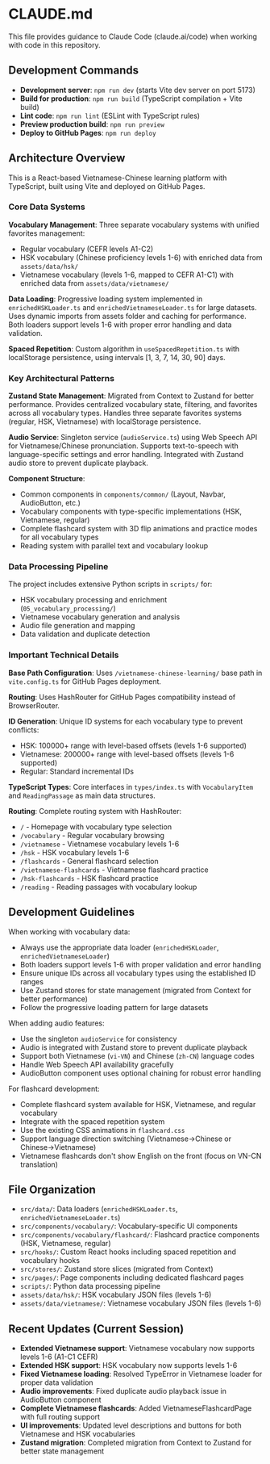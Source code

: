 # CLAUDE.md

This file provides guidance to Claude Code (claude.ai/code) when working with code in this repository.

## Development Commands

- **Development server**: `npm run dev` (starts Vite dev server on port 5173)
- **Build for production**: `npm run build` (TypeScript compilation + Vite build)
- **Lint code**: `npm run lint` (ESLint with TypeScript rules)
- **Preview production build**: `npm run preview`
- **Deploy to GitHub Pages**: `npm run deploy`

## Architecture Overview

This is a React-based Vietnamese-Chinese learning platform with TypeScript, built using Vite and deployed on GitHub Pages.

### Core Data Systems

**Vocabulary Management**: Three separate vocabulary systems with unified favorites management:
- Regular vocabulary (CEFR levels A1-C2)
- HSK vocabulary (Chinese proficiency levels 1-6) with enriched data from `assets/data/hsk/`
- Vietnamese vocabulary (levels 1-6, mapped to CEFR A1-C1) with enriched data from `assets/data/vietnamese/`

**Data Loading**: Progressive loading system implemented in `enrichedHSKLoader.ts` and `enrichedVietnameseLoader.ts` for large datasets. Uses dynamic imports from assets folder and caching for performance. Both loaders support levels 1-6 with proper error handling and data validation.

**Spaced Repetition**: Custom algorithm in `useSpacedRepetition.ts` with localStorage persistence, using intervals [1, 3, 7, 14, 30, 90] days.

### Key Architectural Patterns

**Zustand State Management**: Migrated from Context to Zustand for better performance. Provides centralized vocabulary state, filtering, and favorites across all vocabulary types. Handles three separate favorites systems (regular, HSK, Vietnamese) with localStorage persistence.

**Audio Service**: Singleton service (`audioService.ts`) using Web Speech API for Vietnamese/Chinese pronunciation. Supports text-to-speech with language-specific settings and error handling. Integrated with Zustand audio store to prevent duplicate playback.

**Component Structure**: 
- Common components in `components/common/` (Layout, Navbar, AudioButton, etc.)
- Vocabulary components with type-specific implementations (HSK, Vietnamese, regular)
- Complete flashcard system with 3D flip animations and practice modes for all vocabulary types
- Reading system with parallel text and vocabulary lookup

### Data Processing Pipeline

The project includes extensive Python scripts in `scripts/` for:
- HSK vocabulary processing and enrichment (`05_vocabulary_processing/`)
- Vietnamese vocabulary generation and analysis
- Audio file generation and mapping
- Data validation and duplicate detection

### Important Technical Details

**Base Path Configuration**: Uses `/vietnamese-chinese-learning/` base path in `vite.config.ts` for GitHub Pages deployment.

**Routing**: Uses HashRouter for GitHub Pages compatibility instead of BrowserRouter.

**ID Generation**: Unique ID systems for each vocabulary type to prevent conflicts:
- HSK: 100000+ range with level-based offsets (levels 1-6 supported)
- Vietnamese: 200000+ range with level-based offsets (levels 1-6 supported)
- Regular: Standard incremental IDs

**TypeScript Types**: Core interfaces in `types/index.ts` with `VocabularyItem` and `ReadingPassage` as main data structures.

**Routing**: Complete routing system with HashRouter:
- `/` - Homepage with vocabulary type selection
- `/vocabulary` - Regular vocabulary browsing
- `/vietnamese` - Vietnamese vocabulary levels 1-6
- `/hsk` - HSK vocabulary levels 1-6
- `/flashcards` - General flashcard selection
- `/vietnamese-flashcards` - Vietnamese flashcard practice
- `/hsk-flashcards` - HSK flashcard practice
- `/reading` - Reading passages with vocabulary lookup

## Development Guidelines

When working with vocabulary data:
- Always use the appropriate data loader (`enrichedHSKLoader`, `enrichedVietnameseLoader`)
- Both loaders support levels 1-6 with proper validation and error handling
- Ensure unique IDs across all vocabulary types using the established ID ranges
- Use Zustand stores for state management (migrated from Context for better performance)
- Follow the progressive loading pattern for large datasets

When adding audio features:
- Use the singleton `audioService` for consistency
- Audio is integrated with Zustand store to prevent duplicate playback
- Support both Vietnamese (`vi-VN`) and Chinese (`zh-CN`) language codes
- Handle Web Speech API availability gracefully
- AudioButton component uses optional chaining for robust error handling

For flashcard development:
- Complete flashcard system available for HSK, Vietnamese, and regular vocabulary
- Integrate with the spaced repetition system
- Use the existing CSS animations in `flashcard.css`
- Support language direction switching (Vietnamese→Chinese or Chinese→Vietnamese)
- Vietnamese flashcards don't show English on the front (focus on VN-CN translation)

## File Organization

- `src/data/`: Data loaders (`enrichedHSKLoader.ts`, `enrichedVietnameseLoader.ts`)
- `src/components/vocabulary/`: Vocabulary-specific UI components  
- `src/components/vocabulary/flashcard/`: Flashcard practice components (HSK, Vietnamese, regular)
- `src/hooks/`: Custom React hooks including spaced repetition and vocabulary hooks
- `src/stores/`: Zustand store slices (migrated from Context)
- `src/pages/`: Page components including dedicated flashcard pages
- `scripts/`: Python data processing pipeline
- `assets/data/hsk/`: HSK vocabulary JSON files (levels 1-6)
- `assets/data/vietnamese/`: Vietnamese vocabulary JSON files (levels 1-6)

## Recent Updates (Current Session)

- **Extended Vietnamese support**: Vietnamese vocabulary now supports levels 1-6 (A1-C1 CEFR)
- **Extended HSK support**: HSK vocabulary now supports levels 1-6
- **Fixed Vietnamese loading**: Resolved TypeError in Vietnamese loader for proper data validation
- **Audio improvements**: Fixed duplicate audio playback issue in AudioButton component
- **Complete Vietnamese flashcards**: Added VietnameseFlashcardPage with full routing support
- **UI improvements**: Updated level descriptions and buttons for both Vietnamese and HSK vocabularies
- **Zustand migration**: Completed migration from Context to Zustand for better state management